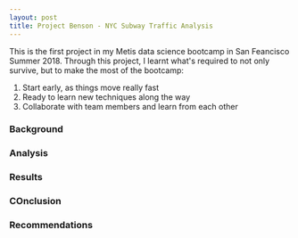 ```yaml
---
layout: post
title: Project Benson - NYC Subway Traffic Analysis
---
```


This is the first project in my Metis data science bootcamp in San Feancisco Summer 2018. Through this project, I learnt what's required to not only survive, but to make the most of the bootcamp: 

1. Start early, as things move really fast
2. Ready to learn new techniques along the way
3. Collaborate with team members and learn from each other


### Background

### Analysis
### Results
### COnclusion
### Recommendations

